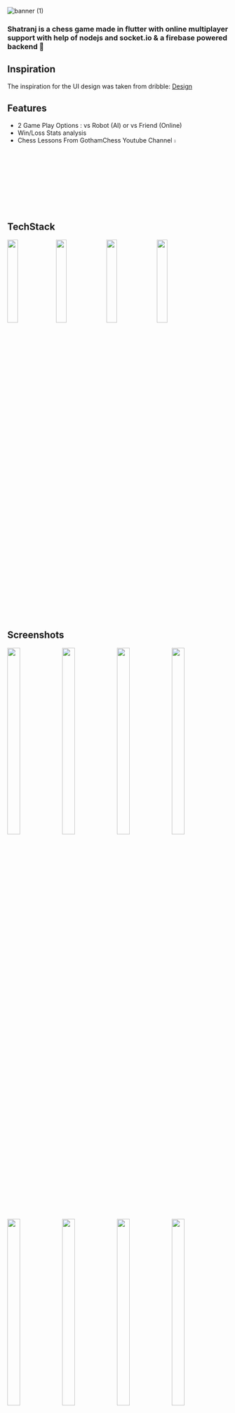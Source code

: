 ![banner (1)](https://user-images.githubusercontent.com/61612477/146641549-bc5ff77a-e382-41f7-a601-c3065b4f9aba.png)

<!-- # Shatranj -->
### Shatranj is a chess game made in flutter with online multiplayer support with help of nodejs and socket.io & a firebase powered backend 💛

## Inspiration
The inspiration for the UI design was taken from dribble: <a href="https://dribbble.com/shots/15412582-Chess-App">Design</a>

## Features
* 2 Game Play Options : vs Robot (AI) or vs Friend (Online)
* Win/Loss Stats analysis 
* Chess Lessons From GothamChess Youtube Channel <a href="https://www.youtube.com/c/GothamChess"> <img src="https://user-images.githubusercontent.com/61612477/146636671-a3b7565e-1693-4f0e-9f1d-a03ee8e7cc42.png" width="4%" height="4%"> </a>

## TechStack
 <img src="https://user-images.githubusercontent.com/61612477/146635957-065ec652-63fd-43b0-9bac-a3c26501763e.png" width="22%" height="22%"><img src="https://user-images.githubusercontent.com/61612477/146635958-3488fc59-058f-484a-a6c9-e59af06fe80c.png" width="22%" height="22%"> <img src="https://user-images.githubusercontent.com/61612477/146642299-f45a0788-5aec-445d-a9c7-7eb2ff78e289.png" width="22%" height="22%"> <img src="https://user-images.githubusercontent.com/61612477/146635954-0256eb51-bc83-4332-ad3b-caf825fe02d4.png" width="22%" height="22%">


## Screenshots
<img width="24%" height="33%" src="https://user-images.githubusercontent.com/61612477/146634454-7c070c52-bc8d-47e8-b0f8-ca02f329cf42.jpg">  <img width="24%" height="33%" src="https://user-images.githubusercontent.com/61612477/146634453-fb7b9e9e-cbe7-4361-a92f-3a32c347129c.jpg">  <img width="24%" height="33%" src="https://user-images.githubusercontent.com/61612477/146634451-4fffaacc-b15e-475a-b476-ec48035a91b9.jpg">  <img width="24%" height="33%" src="https://user-images.githubusercontent.com/61612477/146634450-cd1307c1-2180-4113-83f2-2241ba5879f6.jpg">


<img width="24%" height="33%" src="https://user-images.githubusercontent.com/61612477/146634448-c9266514-9915-4497-8666-b88f7a43564c.jpg">  <img width="24%" height="33%" src="https://user-images.githubusercontent.com/61612477/146634447-ab44eb36-c477-48ba-a21f-33b49b718497.jpg">  <img width="24%" height="33%" src="https://user-images.githubusercontent.com/61612477/146634446-28ea8c8f-62ee-47eb-b4a6-ae46037e43b2.jpg">  <img width="24%" height="33%" src="https://user-images.githubusercontent.com/61612477/146634445-ad5ecfed-741f-44a4-9e7e-59edf77c4325.jpg">


<img width="24%" height="33%" src="https://user-images.githubusercontent.com/61612477/146634444-16b9eeeb-f213-4329-83c1-c543c2e5f554.jpg">  <img width="24%" height="33%" src="https://user-images.githubusercontent.com/61612477/146634443-40f74126-5bb6-4c18-b9d9-9f5d13428342.jpg">  <img width="24%" height="33%" src="https://user-images.githubusercontent.com/61612477/146634440-21df9122-db93-41fb-9394-1c8206932c64.jpg">  <img width="24%" height="33%" src="https://user-images.githubusercontent.com/61612477/146634439-48acf478-638b-43fe-98a3-a9b6312df93e.jpg">


